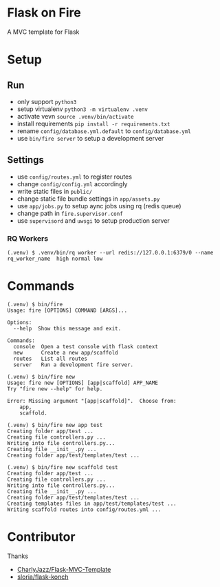 # Flask on Fire
A MVC template for Flask

# Setup

## Run
- only support `python3`
- setup virtualenv `python3 -m virtualenv .venv`
- activate vevn `source .venv/bin/activate`
- install requirements `pip install -r requirements.txt`
- rename `config/database.yml.default` to `config/database.yml`
- use `bin/fire server` to setup a development server

## Settings

- use `config/routes.yml` to register routes
- change `config/config.yml` accordingly
- write static files in `public/`
- change static file bundle settings in `app/assets.py`
- use `app/jobs.py` to setup aync jobs using rq (redis queue)
- change path in `fire.supervisor.conf`
- use `supervisord` and `uwsgi` to setup production server

### RQ Workers

```shell
(.venv) $ .venv/bin/rq worker --url redis://127.0.0.1:6379/0 --name rq_worker_name  high normal low
```

# Commands

```shell
(.venv) $ bin/fire 
Usage: fire [OPTIONS] COMMAND [ARGS]...

Options:
  --help  Show this message and exit.

Commands:
  console  Open a test console with flask context
  new      Create a new app/scaffold
  routes   List all routes
  server   Run a development fire server.

(.venv) $ bin/fire new
Usage: fire new [OPTIONS] [app|scaffold] APP_NAME
Try "fire new --help" for help.

Error: Missing argument "[app|scaffold]".  Choose from:
	app,
	scaffold.

(.venv) $ bin/fire new app test
Creating folder app/test ...
Creating file controllers.py ...
Writing into file controllers.py...
Creating file __init__.py ...
Creating folder app/test/templates/test ...

(.venv) $ bin/fire new scaffold test
Creating folder app/test ...
Creating file controllers.py ...
Writing into file controllers.py...
Creating file __init__.py ...
Creating folder app/test/templates/test ...
Creating templates files in app/test/templates/test ...
Writing scaffold routes into config/routes.yml ...
```

# Contributor

Thanks 
- [CharlyJazz/Flask-MVC-Template](https://github.com/CharlyJazz/Flask-MVC-Template)
- [sloria/flask-konch](https://github.com/sloria/flask-konch)